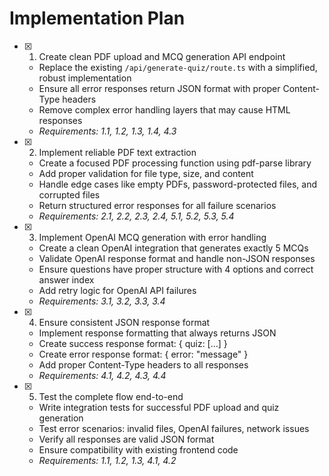 # Implementation Plan

- [x] 1. Create clean PDF upload and MCQ generation API endpoint





  - Replace the existing `/api/generate-quiz/route.ts` with a simplified, robust implementation
  - Ensure all error responses return JSON format with proper Content-Type headers
  - Remove complex error handling layers that may cause HTML responses
  - _Requirements: 1.1, 1.2, 1.3, 1.4, 4.3_

- [x] 2. Implement reliable PDF text extraction





  - Create a focused PDF processing function using pdf-parse library
  - Add proper validation for file type, size, and content
  - Handle edge cases like empty PDFs, password-protected files, and corrupted files
  - Return structured error responses for all failure scenarios
  - _Requirements: 2.1, 2.2, 2.3, 2.4, 5.1, 5.2, 5.3, 5.4_

- [x] 3. Implement OpenAI MCQ generation with error handling





  - Create a clean OpenAI integration that generates exactly 5 MCQs
  - Validate OpenAI response format and handle non-JSON responses
  - Ensure questions have proper structure with 4 options and correct answer index
  - Add retry logic for OpenAI API failures
  - _Requirements: 3.1, 3.2, 3.3, 3.4_

- [x] 4. Ensure consistent JSON response format








  - Implement response formatting that always returns JSON
  - Create success response format: { quiz: [...] }
  - Create error response format: { error: "message" }
  - Add proper Content-Type headers to all responses
  - _Requirements: 4.1, 4.2, 4.3, 4.4_

- [x] 5. Test the complete flow end-to-end





  - Write integration tests for successful PDF upload and quiz generation
  - Test error scenarios: invalid files, OpenAI failures, network issues
  - Verify all responses are valid JSON format
  - Ensure compatibility with existing frontend code
  - _Requirements: 1.1, 1.2, 1.3, 4.1, 4.2_